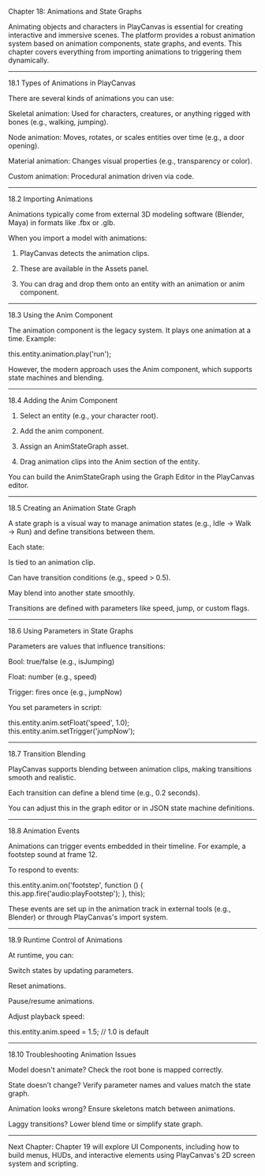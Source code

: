Chapter 18: Animations and State Graphs

Animating objects and characters in PlayCanvas is essential for creating interactive and immersive scenes. The platform provides a robust animation system based on animation components, state graphs, and events. This chapter covers everything from importing animations to triggering them dynamically.


---

18.1 Types of Animations in PlayCanvas

There are several kinds of animations you can use:

Skeletal animation: Used for characters, creatures, or anything rigged with bones (e.g., walking, jumping).

Node animation: Moves, rotates, or scales entities over time (e.g., a door opening).

Material animation: Changes visual properties (e.g., transparency or color).

Custom animation: Procedural animation driven via code.



---

18.2 Importing Animations

Animations typically come from external 3D modeling software (Blender, Maya) in formats like .fbx or .glb.

When you import a model with animations:

1. PlayCanvas detects the animation clips.


2. These are available in the Assets panel.


3. You can drag and drop them onto an entity with an animation or anim component.




---

18.3 Using the Anim Component

The animation component is the legacy system. It plays one animation at a time. Example:

this.entity.animation.play('run');

However, the modern approach uses the Anim component, which supports state machines and blending.


---

18.4 Adding the Anim Component

1. Select an entity (e.g., your character root).


2. Add the anim component.


3. Assign an AnimStateGraph asset.


4. Drag animation clips into the Anim section of the entity.



You can build the AnimStateGraph using the Graph Editor in the PlayCanvas editor.


---

18.5 Creating an Animation State Graph

A state graph is a visual way to manage animation states (e.g., Idle → Walk → Run) and define transitions between them.

Each state:

Is tied to an animation clip.

Can have transition conditions (e.g., speed > 0.5).

May blend into another state smoothly.


Transitions are defined with parameters like speed, jump, or custom flags.


---

18.6 Using Parameters in State Graphs

Parameters are values that influence transitions:

Bool: true/false (e.g., isJumping)

Float: number (e.g., speed)

Trigger: fires once (e.g., jumpNow)


You set parameters in script:

this.entity.anim.setFloat('speed', 1.0);
this.entity.anim.setTrigger('jumpNow');


---

18.7 Transition Blending

PlayCanvas supports blending between animation clips, making transitions smooth and realistic.

Each transition can define a blend time (e.g., 0.2 seconds).

You can adjust this in the graph editor or in JSON state machine definitions.


---

18.8 Animation Events

Animations can trigger events embedded in their timeline. For example, a footstep sound at frame 12.

To respond to events:

this.entity.anim.on('footstep', function () {
    this.app.fire('audio:playFootstep');
}, this);

These events are set up in the animation track in external tools (e.g., Blender) or through PlayCanvas's import system.


---

18.9 Runtime Control of Animations

At runtime, you can:

Switch states by updating parameters.

Reset animations.

Pause/resume animations.

Adjust playback speed:


this.entity.anim.speed = 1.5; // 1.0 is default


---

18.10 Troubleshooting Animation Issues

Model doesn't animate? Check the root bone is mapped correctly.

State doesn’t change? Verify parameter names and values match the state graph.

Animation looks wrong? Ensure skeletons match between animations.

Laggy transitions? Lower blend time or simplify state graph.



---

Next Chapter: Chapter 19 will explore UI Components, including how to build menus, HUDs, and interactive elements using PlayCanvas's 2D screen system and scripting.

